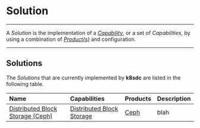 # Solution
___

A *Solution* is the implementation of a [*Capability*](capability.md), or a set of *Capabilities*, by using a combination of [*Product(s)*](product.md) and configuration.

___

## Solutions

The *Solutions* that are currently implemented by **k8sdc** are listed in the following table.


| Name  | Capabilities  | Products    |Description |
|:------|:--------------|:------------|:-----------|
| [Distributed Block Storage (Ceph)](solutions/distributed_block_storage_ceph.md) | [Distributed Block Storage](capabilities/distributed_block_storage.md) | [Ceph](http://ceph.com)  | blah        |
